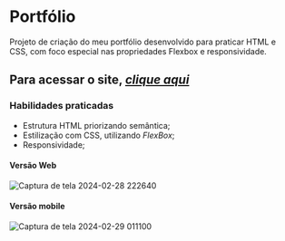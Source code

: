 # **Portfólio**

Projeto de criação do meu portfólio desenvolvido para praticar HTML e CSS, com foco especial nas propriedades Flexbox e responsividade.

## **Para acessar o site, [*clique aqui*](https://gabriellacode.github.io/Portfolio/)**

### **Habilidades praticadas** 
- Estrutura HTML priorizando semântica;
- Estilização com CSS, utilizando *FlexBox*;
- Responsividade;

#### **Versão Web** 
![Captura de tela 2024-02-28 222640](https://github.com/Gabriellacode/Portfolio/assets/108696464/15dc3277-705b-4c46-9d54-1fd415b37955)

#### **Versão mobile** 
![Captura de tela 2024-02-29 011100](https://github.com/Gabriellacode/Portfolio/assets/108696464/b211641c-7721-4caf-acdd-1cab85b451d0)
